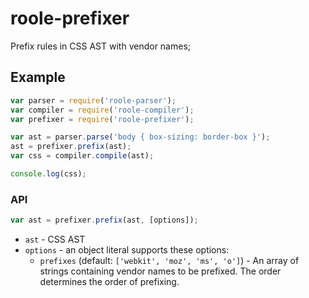 # roole-prefixer

Prefix rules in CSS AST with vendor names;

## Example

```javascript
var parser = require('roole-parser');
var compiler = require('roole-compiler');
var prefixer = require('roole-prefixer');

var ast = parser.parse('body { box-sizing: border-box }');
ast = prefixer.prefix(ast);
var css = compiler.compile(ast);

console.log(css);
```

### API

```javascript
var ast = prefixer.prefix(ast, [options]);
```

* `ast` - CSS AST
* `options` - an object literal supports these options:
	* `prefixes` (default: `['webkit', 'moz', 'ms', 'o']`) - An array of strings containing vendor names to be prefixed. The order determines the order of prefixing.